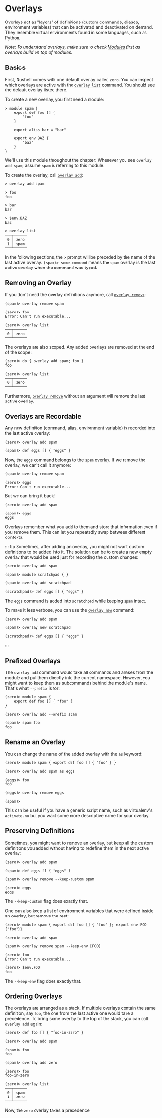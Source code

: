 # Overlays

Overlays act as "layers" of definitions (custom commands, aliases, environment variables) that can be activated and deactivated on demand.
They resemble virtual environments found in some languages, such as Python.

_Note: To understand overlays, make sure to check [Modules](modules.md) first as overlays build on top of modules._

## Basics

First, Nushell comes with one default overlay called `zero`.
You can inspect which overlays are active with the [`overlay list`](commands/overlay_list.md) command.
You should see the default overlay listed there.

To create a new overlay, you first need a module:

```
> module spam {
    export def foo [] {
        "foo"
    }

    export alias bar = "bar"

    export env BAZ {
        "baz"
    }
}
```

We'll use this module throughout the chapter: Whenever you see `overlay add spam`, assume `spam` is referring to this module.

To create the overlay, call [`overlay add`](commands/overlay_add.md):

```
> overlay add spam

> foo
foo

> bar
bar

> $env.BAZ
baz

> overlay list
───┬──────
 0 │ zero
 1 │ spam
───┴──────
```

In the following sections, the `>` prompt will be preceded by the name of the last active overlay.
`(spam)> some-command` means the `spam` overlay is the last active overlay when the command was typed.

## Removing an Overlay

If you don't need the overlay definitions anymore, call [`overlay remove`](commands/overlay_remove.md):

```
(spam)> overlay remove spam

(zero)> foo
Error: Can't run executable...

(zero)> overlay list
───┬──────
 0 │ zero
───┴──────
```

The overlays are also scoped.
Any added overlays are removed at the end of the scope:

```
(zero)> do { overlay add spam; foo }
foo

(zero)> overlay list
───┬──────
 0 │ zero
───┴──────
```

Furthermore, [`overlay remove`](commands/overlay_remove.md) without an argument will remove the last active overlay.

## Overlays are Recordable

Any new definition (command, alias, environment variable) is recorded into the last active overlay:

```
(zero)> overlay add spam

(spam)> def eggs [] { "eggs" }
```

Now, the `eggs` command belongs to the `spam` overlay.
If we remove the overlay, we can't call it anymore:

```
(spam)> overlay remove spam

(zero)> eggs
Error: Can't run executable...
```

But we can bring it back!

```
(zero)> overlay add spam

(spam)> eggs
eggs
```

Overlays remember what you add to them and store that information even if you remove them.
This can let you repeatedly swap between different contexts.

::: tip
Sometimes, after adding an overlay, you might not want custom definitions to be added into it.
The solution can be to create a new empty overlay that would be used just for recording the custom changes:

```
(zero)> overlay add spam

(spam)> module scratchpad { }

(spam)> overlay add scratchpad

(scratchpad)> def eggs [] { "eggs" }
```

The `eggs` command is added into `scratchpad` while keeping `spam` intact.

To make it less verbose, you can use the [`overlay new`](commands/overlay_new.md) command:

```
(zero)> overlay add spam

(spam)> overlay new scratchpad

(scratchpad)> def eggs [] { "eggs" }
```
:::

## Prefixed Overlays

The `overlay add` command would take all commands and aliases from the module and put them directly into the current namespace.
However, you might want to keep them as subcommands behind the module's name.
That's what `--prefix` is for:
```
(zero)> module spam {
    export def foo [] { "foo" }
}

(zero)> overlay add --prefix spam

(spam)> spam foo
foo
```

## Rename an Overlay

You can change the name of the added overlay with the `as` keyword:
```
(zero)> module spam { export def foo [] { "foo" } }

(zero)> overlay add spam as eggs

(eggs)> foo
foo

(eggs)> overlay remove eggs

(spam)>
```

This can be useful if you have a generic script name, such as virtualenv's `activate.nu` but you want some more descriptive name for your overlay.

## Preserving Definitions

Sometimes, you might want to remove an overlay, but keep all the custom definitions you added without having to redefine them in the next active overlay:

```
(zero)> overlay add spam

(spam)> def eggs [] { "eggs" }

(spam)> overlay remove --keep-custom spam

(zero)> eggs
eggs
```

The `--keep-custom` flag does exactly that.

One can also keep a list of environment variables that were defined inside an overlay, but remove the rest:

```
(zero)> module spam { export def foo [] { "foo" }; export env FOO {"foo"}}

(zero)> overlay add spam

(spam)> overlay remove spam --keep-env [FOO]

(zero)> foo
Error: Can't run executable...

(zero)> $env.FOO
foo
```

The `--keep-env` flag does exactly that.

## Ordering Overlays

The overlays are arranged as a stack.
If multiple overlays contain the same definition, say `foo`, the one from the last active one would take a precedence.
To bring some overlay to the top of the stack, you can call `overlay add` again:

```
(zero)> def foo [] { "foo-in-zero" }

(zero)> overlay add spam

(spam)> foo
foo

(spam)> overlay add zero

(zero)> foo
foo-in-zero

(zero)> overlay list
───┬──────
 0 │ spam
 1 │ zero
───┴──────
```

Now, the `zero` overlay takes a precedence.
